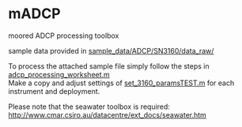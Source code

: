 # mADCP
moored ADCP processing toolbox

sample data provided in [sample_data/ADCP/SN3160/data_raw/](sample_data/ADCP/SN3160/data_raw/)

To process the attached sample file simply follow the steps in  [adcp_processing_worksheet.m](adcp_processing_worksheet.m)  
Make a copy and adjust settings of [set_3160_paramsTEST.m](set_3160_paramsTEST.m) for each instrument and deployment.

Please note that the seawater toolbox is required:
http://www.cmar.csiro.au/datacentre/ext_docs/seawater.htm
